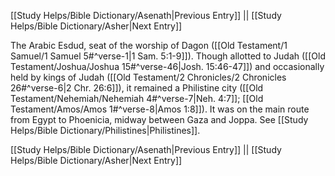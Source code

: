[[Study Helps/Bible Dictionary/Asenath|Previous Entry]]  ||  [[Study Helps/Bible Dictionary/Asher|Next Entry]]

 The Arabic Esdud, seat of the worship of Dagon ([[Old Testament/1 Samuel/1 Samuel 5#^verse-1|1 Sam. 5:1-9]]). Though allotted to Judah ([[Old Testament/Joshua/Joshua 15#^verse-46|Josh. 15:46-47]]) and occasionally held by kings of Judah ([[Old Testament/2 Chronicles/2 Chronicles 26#^verse-6|2 Chr. 26:6]]), it remained a Philistine city ([[Old Testament/Nehemiah/Nehemiah 4#^verse-7|Neh. 4:7]]; [[Old Testament/Amos/Amos 1#^verse-8|Amos 1:8]]). It was on the main route from Egypt to Phoenicia, midway between Gaza and Joppa. See [[Study Helps/Bible Dictionary/Philistines|Philistines]].

[[Study Helps/Bible Dictionary/Asenath|Previous Entry]]  ||  [[Study Helps/Bible Dictionary/Asher|Next Entry]]